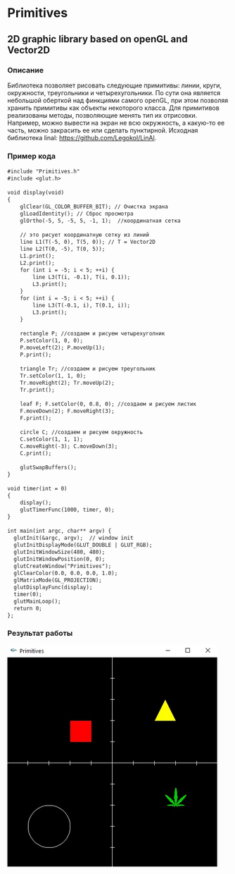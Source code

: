 # Primitives 
2D graphic library based on openGL and Vector2D
-------
### Описание ###
Библиотека позволяет рисовать следующие примитивы: линии, круги, окружности, треугольники и четырехугольники. По сути она является небольшой оберткой над финкциями самого openGL, при этом позволяя хранить примитивы как объекты некоторого класса. Для примитивов реализованы методы, позволяющие менять тип их отрисовки. Например, можно вывести на экран не всю окружность, а какую-то ее часть, можно закрасить ее или сделать пунктирной. Исходная библиотека linal: <https://github.com/Legokol/LinAl>.
### Пример кода ###

    #include "Primitives.h"
    #include <glut.h>

    void display(void)
    {
        glClear(GL_COLOR_BUFFER_BIT); // Очистка экрана
        glLoadIdentity(); // Сброс просмотра
        glOrtho(-5, 5, -5, 5, -1, 1);  //координатная сетка

        // это рисует координатную сетку из линий
        line L1(T(-5, 0), T(5, 0)); // T = Vector2D
        line L2(T(0, -5), T(0, 5));
        L1.print();
        L2.print();
        for (int i = -5; i < 5; ++i) {
            line L3(T(i, -0.1), T(i, 0.1));
            L3.print();
        }
        for (int i = -5; i < 5; ++i) {
            line L3(T(-0.1, i), T(0.1, i));
            L3.print();
        }
         
        rectangle P; //создаем и рисуем четырехуголник 
        P.setColor(1, 0, 0);
        P.moveLeft(2); P.moveUp(1);
        P.print(); 

        triangle Tr; //создаем и рисуем треугольник
        Tr.setColor(1, 1, 0);
        Tr.moveRight(2); Tr.moveUp(2);
        Tr.print();

        leaf F; F.setColor(0, 0.8, 0); //создаем и рисуем листик
        F.moveDown(2); F.moveRight(3);
        F.print();

        circle C; //создаем и рисуем окружность
        C.setColor(1, 1, 1);
        C.moveRight(-3); C.moveDown(3);
        C.print();

        glutSwapBuffers();
    }

    void timer(int = 0)
    {
        display();
        glutTimerFunc(1000, timer, 0);
    }

    int main(int argc, char** argv) {
      glutInit(&argc, argv);  // window init
      glutInitDisplayMode(GLUT_DOUBLE | GLUT_RGB);
      glutInitWindowSize(480, 480);
      glutInitWindowPosition(0, 0);
      glutCreateWindow("Primitives");
      glClearColor(0.0, 0.0, 0.0, 1.0);
      glMatrixMode(GL_PROJECTION);
      glutDisplayFunc(display);
      timer(0);
      glutMainLoop();
      return 0;
    };
### Результат работы ###
![Результат](https://github.com/skomaroh1845/2sem-class_stack/blob/master/%D0%A0%D0%B5%D0%B7%D1%83%D0%BB%D1%8C%D1%82%D0%B0%D1%82.jpg)
